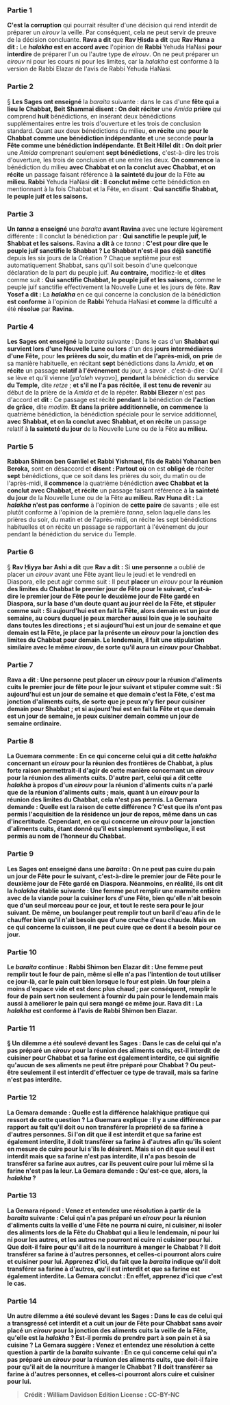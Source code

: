 
### Partie 1
<b>C'est la corruption</b> qui pourrait résulter d'une décision qui rend interdit de préparer un <i>eirouv</i> la veille. Par conséquent, cela ne peut servir de preuve de la décision concluante. <b>Rava a dit</b> que <b>Rav Ḥisda a dit</b> que <b>Rav Huna a dit :</b> Le <b><i>halakha</i> est en accord avec</b> l'opinion de <b>Rabbi</b> Yehuda HaNasi <b>pour interdire</b> de préparer l'un ou l'autre type de <i>eirouv</i>. On ne peut préparer un <i>eirouv</i> ni pour les cours ni pour les limites, car la <i>halakha</i> est conforme à la version de Rabbi Elazar de l'avis de Rabbi Yehuda HaNasi.

### Partie 2
§ <b>Les Sages ont enseigné</b> la <i>baraita</i> suivante : dans le cas d'une <b>fête qui a lieu le Chabbat, Beit Shammai disent : On doit réciter</b> une <i>Amida</i> <b>prière</b> qui comprend <b>huit</b> bénédictions, en insérant deux bénédictions supplémentaires entre les trois d'ouverture et les trois de conclusion standard. Quant aux deux bénédictions du milieu, <b>on récite</b> une <b>pour le Chabbat comme une bénédiction indépendante</b> <b>et</b> une seconde <b>pour la Fête comme une bénédiction indépendante</b>. <b>Et Beit Hillel dit : On doit prier</b> une <i>Amida</i> comprenant seulement <b>sept bénédictions,</b> c'est-à-dire les trois d'ouverture, les trois de conclusion et une entre les deux. <b>On commence</b> la bénédiction du milieu <b>avec Chabbat et on la conclut</b> <b>avec Chabbat, et on récite</b> un passage faisant référence à <b>la sainteté du jour</b> de la Fête <b>au milieu. Rabbi</b> Yehuda HaNasi <b>dit : Il conclut même</b> cette bénédiction en mentionnant à la fois Chabbat et la Fête, en disant : <b>Qui sanctifie Shabbat, le peuple juif et les saisons.</b>

### Partie 3
<b>Un <i>tanna</i> a enseigné</b> une <i>baraita</i> <b>avant Ravina</b> avec une lecture légèrement différente : Il conclut la bénédiction par : <b>Qui sanctifie le peuple juif, le Shabbat et les saisons.</b> Ravina <b>a dit à</b> ce <i>tanna</i> : <b>C'est pour dire que le peuple juif sanctifie le Shabbat ? Le Shabbat n'est-il pas déjà sanctifié</b> depuis les six jours de la Création ? Chaque septième jour est automatiquement Shabbat, sans qu'il soit besoin d'une quelconque déclaration de la part du peuple juif. <b>Au contraire,</b> modifiez-le et <b>dites</b> comme suit : <b>Qui sanctifie Chabbat, le peuple juif et les saisons,</b> comme le peuple juif sanctifie effectivement la Nouvelle Lune et les jours de fête. <b>Rav Yosef a dit :</b> La <b><i>halakha</i></b> en ce qui concerne la conclusion de la bénédiction <b>est conforme</b> à l'opinion de <b>Rabbi</b> Yehuda HaNasi <b>et comme</b> la difficulté a été <b>résolue</b> par <b>Ravina.</b>

### Partie 4
<b>Les Sages ont enseigné</b> la <i>baraita</i> suivante : Dans le cas d'un <b>Shabbat qui survient lors d'une Nouvelle Lune ou lors</b> d'un des <b>jours intermédiaires d'une Fête,</b> pour <b>les prières du soir, du matin et de l'après-midi, on prie</b> de sa manière habituelle, en récitant <b>sept</b> bénédictions dans la <i>Amida</i>, <b>et on récite</b> un passage <b>relatif à l'événement</b> du jour, à savoir . c'est-à-dire : Qu'il se lève et qu'il vienne [<i>ya'aleh veyavo</i>], <b>pendant</b> la bénédiction du <b>service du Temple,</b> dite <i>retze</i> ; <b>et s'il ne l'a pas récitée</b>, <b>il est tenu de revenir</b> au début de la prière de la <i>Amida</i> et de la répéter. <b>Rabbi Eliezer</b> n'est pas d'accord et <b>dit :</b> Ce passage est récité <b>pendant</b> la bénédiction de <b>l'action de grâce,</b> dite <i>modim</i>. <b>Et dans la prière additionnelle, on commence</b> la quatrième bénédiction, la bénédiction spéciale pour le service additionnel, <b>avec Shabbat, et on la conclut</b> <b>avec Shabbat, et on récite</b> un passage relatif à <b>la sainteté du jour</b> de la Nouvelle Lune ou de la Fête <b>au milieu.</b>

### Partie 5
<b>Rabban Shimon ben Gamliel et Rabbi Yishmael, fils de Rabbi Yoḥanan ben Beroka,</b> sont en désaccord et <b>disent : Partout où</b> on est <b>obligé de</b> réciter <b>sept</b> bénédictions, que ce soit dans les prières du soir, du matin ou de l'après-midi, <b>il commence</b> la quatrième bénédiction <b>avec Chabbat et la conclut</b> <b>avec Chabbat, et récite</b> un passage faisant référence à <b>la sainteté du jour</b> de la Nouvelle Lune ou de la Fête <b>au milieu. Rav Huna dit :</b> La <b><i>halakha</i> n'est pas conforme</b> à l'opinion de <b>cette paire</b> de savants ; elle est plutôt conforme à l'opinion de la première <i>tanna</i>, selon laquelle dans les prières du soir, du matin et de l'après-midi, on récite les sept bénédictions habituelles et on récite un passage se rapportant à l'événement du jour pendant la bénédiction du service du Temple.

### Partie 6
§ <b>Rav Ḥiyya bar Ashi a dit</b> que <b>Rav a dit :</b> Si <b>une personne</b> a oublié de placer un <i>eirouv</i> avant une Fête ayant lieu le jeudi et le vendredi en Diaspora, elle peut agir comme suit : Il peut <b>placer</b> un <i>eirouv</i> pour <b>la réunion des <b>limites du Chabbat</b> le premier <b>jour de Fête pour le suivant,</b> c'est-à-dire le premier jour de Fête pour le deuxième jour de Fête gardé en Diaspora, sur la base d'un doute quant au jour réel de la Fête, <b>et stipuler</b> comme suit : Si aujourd'hui est en fait la Fête, alors demain est un jour de semaine, au cours duquel je peux marcher aussi loin que je le souhaite dans toutes les directions ; et si aujourd'hui est un jour de semaine et que demain est la Fête, je place par la présente un <i>eirouv</i> pour la jonction des limites du Chabbat pour demain. Le lendemain, il fait une stipulation similaire avec le même <i>eirouv</i>, de sorte qu'il aura un <i>eirouv</i> pour Chabbat.

### Partie 7
<b>Rava a dit : Une personne peut placer</b> un <i>eirouv</i> pour <b>la réunion d'aliments cuits le</b> premier <b>jour de fête pour le jour suivant</b> <b>et stipuler</b> comme suit : Si aujourd'hui est un jour de semaine et que demain c'est la Fête, c'est ma jonction d'aliments cuits, de sorte que je peux m'y fier pour cuisiner demain pour Shabbat ; et si aujourd'hui est en fait la Fête et que demain est un jour de semaine, je peux cuisiner demain comme un jour de semaine ordinaire.

### Partie 8
La Guemara commente : En ce qui concerne <b>celui qui a dit</b> cette <i>halakha</i> concernant un <i>eirouv</i> pour <b>la réunion des <b>frontières de Chabbat, à plus forte raison</b> permettrait-il d'agir de cette manière concernant un <i>eirouv</i> pour <b>la réunion des aliments cuits. </b> D'autre part, <b>celui qui a dit</b> cette <i>halakha</i> à propos d'un <i>eirouv</i> pour <b>la réunion d'aliments cuits</b> n'a parlé que de la réunion d'aliments cuits ; <b>mais,</b> quant à un <i>eirouv</i> pour <b>la réunion des <b>limites</b> du Chabbat, </b> cela n'est <b>pas</b> permis. La Gemara demande : <b>Quelle est la raison</b> de cette différence ? C'est <b>que</b> ils n'ont <b>pas</b> permis <b>l'acquisition de la résidence un</b> jour de <b>repos,</b> même dans un cas d'incertitude. Cependant, en ce qui concerne un <i>eirouv</i> pour la jonction d'aliments cuits, étant donné qu'il est simplement symbolique, il est permis au nom de l'honneur du Chabbat.

### Partie 9
<b>Les Sages ont enseigné</b> dans une <i>baraita</i> : <b>On ne peut pas cuire</b> du pain <b>un jour de Fête pour le suivant,</b> c'est-à-dire le premier jour de Fête pour le deuxième jour de Fête gardé en Diaspora. Néanmoins, <b>en réalité, ils ont dit</b> la <i>halakha</i> établie suivante : <b>Une femme peut remplir une marmite entière</b> avec de la <b>viande</b> pour la cuisiner lors d'une Fête, <b>bien qu'elle n'ait besoin que d'un seul morceau</b> pour ce jour, et tout le reste sera pour le jour suivant. De même, <b>un boulanger peut remplir</b> tout un <b>baril d'eau</b> afin de le chauffer <b>bien qu'il n'ait besoin que d'une cruche</b> d'eau chaude. <b>Mais en ce qui concerne la cuisson, il ne peut cuire que ce dont il a besoin</b> pour ce jour.

### Partie 10
Le <i>baraita</i> continue : <b>Rabbi Shimon ben Elazar dit : Une femme peut remplir tout le four</b> de <b>pain,</b> même si elle n'a pas l'intention de tout utiliser ce jour-là, <b>car le pain cuit bien lorsque le four est plein.</b> Un four plein a moins d'espace vide et est donc plus chaud ; par conséquent, remplir le four de pain sert non seulement à fournir du pain pour le lendemain mais aussi à améliorer le pain qui sera mangé ce même jour. <b>Rava dit :</b> La <b><i>halakha</i> est conforme</b> à l'avis de <b>Rabbi Shimon ben Elazar.</b>

### Partie 11
§ <b>Un dilemme a été soulevé devant</b> les Sages : Dans le cas de <b>celui qui n'a pas préparé</b> un <i>eirouv</i> pour <b>la réunion des aliments cuits,</b> est-il <b>interdit</b> de cuisiner pour Chabbat et <b>sa farine est</b> également <b>interdite,</b> ce qui signifie qu'aucun de ses aliments ne peut être préparé pour Chabbat ? <b>Ou peut-être</b> seulement <b>il est interdit</b> d'effectuer ce type de travail, <b>mais sa farine n'est pas interdite.</b>

### Partie 12
La Gemara demande : <b>Quelle est</b> la <b>différence halakhique</b> pratique qui ressort de cette question ? La Guemara explique : Il y a une différence par rapport au fait qu'il doit ou non <b>transférer</b> la propriété de <b>sa farine à d'autres personnes. Si l'on dit</b> que <b>il est interdit et que sa farine est</b> également <b>interdite, il doit transférer sa farine à d'autres</b> afin qu'ils soient en mesure de cuire pour lui s'ils le désirent. <b>Mais si on dit</b> que seul <b>il est interdit mais que sa farine n'est pas interdite, il n'a pas besoin de transférer sa farine aux autres,</b> car ils peuvent cuire pour lui même si la farine n'est pas la leur. La Gemara demande : <b>Qu'est-ce que, </b> alors, la <i>halakha</i> ?

### Partie 13
La Gemara répond : <b>Venez</b> et <b>entendez</b> une résolution à partir de la <i>baraita</i> suivante : <b>Celui qui n'a pas préparé</b> un <i>eirouv</i> pour <b>la réunion d'aliments cuits</b> la veille d'une Fête <b>ne pourra ni cuire, ni cuisiner, ni isoler</b> des aliments lors de la Fête du Chabbat qui a lieu le lendemain, <b>ni pour lui ni pour les autres, et les autres ne pourront ni cuire ni cuisiner pour lui. Que</b> doit-il <b>faire</b> pour qu'il ait de la nourriture à manger le Chabbat ? <b>Il</b> doit <b>transférer sa farine à d'autres personnes, et celles-ci pourront</b> alors <b>cuire et cuisiner pour lui. Apprenez d'ici,</b> du fait que la <i>baraita</i> indique qu'il doit transférer sa farine à d'autres, qu'il <b>est interdit et que sa farine est</b> également <b>interdite.</b> La Gemara conclut : En effet, <b>apprenez d'ici</b> que c'est le cas.

### Partie 14
Un autre <b>dilemme a été soulevé devant</b> les Sages : Dans le cas de <b>celui qui a transgressé</b> cet interdit <b>et a cuit</b> un jour de Fête pour Chabbat sans avoir placé un <i>eirouv</i> pour la jonction des aliments cuits la veille de la Fête, <b>qu'elle est la <i>halakha</i> ? Est-il permis de prendre part à son pain et à sa cuisine ? La Gemara suggère : <b>Venez</b> et <b>entendez</b> une résolution à cette question à partir de la <i>baraita</i> suivante : En ce qui concerne <b>celui qui n'a pas préparé</b> un <i>eirouv</i> pour <b>la réunion des aliments cuits, que</b> doit-il <b>faire</b> pour qu'il ait de la nourriture à manger le Chabbat ? <b>Il doit transférer sa farine à d'autres personnes, et celles-ci pourront</b> alors <b>cuire et cuisiner pour lui.</b>

>Crédit : William Davidson Edition
>License : CC-BY-NC